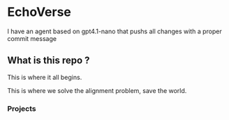 # EchoVerse

I have an agent based on gpt4.1-nano that pushs all changes with a proper commit message

## What is this repo ?

This is where it all begins.

This is where we solve the alignment problem, save the world.

### Projects